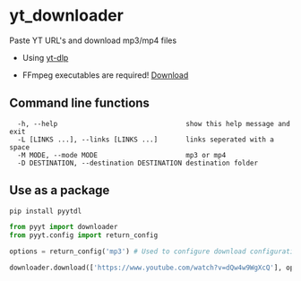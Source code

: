 # yt_downloader

Paste YT URL's and download mp3/mp4 files

* Using [yt-dlp](https://github.com/yt-dlp/yt-dlp)

* FFmpeg executables are required! [Download](https://www.gyan.dev/ffmpeg/builds/ffmpeg-git-essentials.7z)

## **Command line functions**

```x
  -h, --help                                show this help message and exit
  -L [LINKS ...], --links [LINKS ...]       links seperated with a space
  -M MODE, --mode MODE                      mp3 or mp4
  -D DESTINATION, --destination DESTINATION destination folder

```

## **Use as a package**

```bash
pip install pyytdl
```

```python
from pyyt import downloader
from pyyt.config import return_config

options = return_config('mp3') # Used to configure download configuration -return_config(mode, destination)

downloader.download(['https://www.youtube.com/watch?v=dQw4w9WgXcQ'], options) # Put links in a list

```
